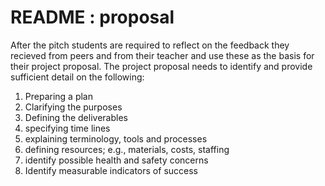 # README : proposal

After the pitch students are required to reflect on the feedback they recieved from peers and from their teacher and use these as the basis for their project proposal. The project proposal needs to identify and provide sufficient detail on the following:

1. Preparing a plan
2. Clarifying the purposes
3. Defining the deliverables
4. specifying time lines
5. explaining terminology, tools and processes
6. defining resources; e.g., materials, costs, staffing
7. identify possible health and safety concerns
8. Identify measurable indicators of success

